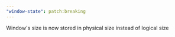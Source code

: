 ```yaml
---
"window-state": patch:breaking
---
```


Window's size is now stored in physical size instead of logical size
